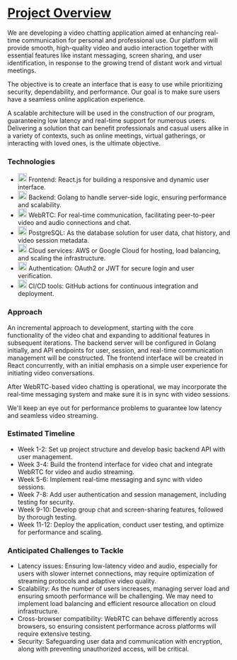 # <ins>Project Overview</ins>

We are developing a video chatting application aimed at enhancing real-time communication for personal and professional use. Our platform will provide smooth, high-quality video and audio interaction together with essential features like instant messaging, screen sharing, and user identification, in response to the growing trend of distant work and virtual meetings.

The objective is to create an interface that is easy to use while prioritizing security, dependability, and performance. Our goal is to make sure users have a seamless online application experience.

A scalable architecture will be used in the construction of our program, guaranteeing low latency and real-time support for numerous users. Delivering a solution that can benefit professionals and casual users alike in a variety of contexts, such as online meetings, virtual gatherings, or interacting with loved ones, is the ultimate objective.

### Technologies

- <img src="{{ '/assets/favicons/reactjs.svg' | relative_url }}" alt="React" style="width: 20px; height: 20px;"> Frontend: React.js for building a responsive and dynamic user interface.
- <img src="{{ '/assets/favicons/golang.svg' | relative_url }}" alt="Golang" style="width: 20px; height: 20px;"> Backend: Golang to handle server-side logic, ensuring performance and scalability.
- <img src="{{ '/assets/favicons/webrtc.svg' | relative_url }}" alt="WebRTC" style="width: 20px; height: 20px;"> WebRTC: For real-time communication, facilitating peer-to-peer video and audio connections and chat.
- <img src="{{ '/assets/favicons/postgresql.svg' | relative_url }}" alt="PostgreSQL" style="width: 20px; height: 20px;"> PostgreSQL: As the database solution for user data, chat history, and video session metadata.
- <img src="{{ '/assets/favicons/google-cloud.svg' | relative_url }}" alt="Google Cloud" style="width: 20px; height: 20px;"> Cloud services: AWS or Google Cloud for hosting, load balancing, and scaling the infrastructure.
- <img src="{{ '/assets/favicons/oauth.svg' | relative_url }}" alt="OAuth" style="width: 20px; height: 20px;"> Authentication: OAuth2 or JWT for secure login and user verification.
- <img src="{{ '/assets/favicons/github-mark.svg' | relative_url }}" alt="GitHub" style="width: 20px; height: 20px;"> CI/CD tools: GitHub actions for continuous integration and deployment.

### Approach

An incremental approach to development, starting with the core functionality of the video chat and expanding to additional features in subsequent iterations. The backend server will be configured in Golang initially, and API endpoints for user, session, and real-time communication management will be constructed. The frontend interface will be created in React concurrently, with an initial emphasis on a simple user experience for initiating video conversations.

After WebRTC-based video chatting is operational, we may incorporate the real-time messaging system and make sure it is in sync with video sessions.

We'll keep an eye out for performance problems to guarantee low latency and seamless video streaming.


### Estimated Timeline

- Week 1-2: Set up project structure and develop basic backend API with user management.
- Week 3-4: Build the frontend interface for video chat and integrate WebRTC for video and audio streaming.
- Week 5-6: Implement real-time messaging and sync with video sessions.
- Week 7-8: Add user authentication and session management, including testing for security.
- Week 9-10: Develop group chat and screen-sharing features, followed by thorough testing.
- Week 11-12: Deploy the application, conduct user testing, and optimize for performance and scaling.

### Anticipated Challenges to Tackle

- Latency issues: Ensuring low-latency video and audio, especially for users with slower internet connections, may require optimization of streaming protocols and adaptive video quality.
- Scalability: As the number of users increases, managing server load and ensuring smooth performance will be challenging. We may need to implement load balancing and efficient resource allocation on cloud infrastructure.
- Cross-browser compatibility: WebRTC can behave differently across browsers, so ensuring consistent performance across platforms will require extensive testing.
- Security: Safeguarding user data and communication with encryption, along with preventing unauthorized access, will be critical.





